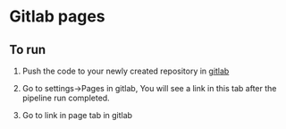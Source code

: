 # Gitlab pages

## To run 

 1. Push the code to your newly created repository in [gitlab](https://about.gitlab.com/)

 2. Go to settings->Pages in gitlab, You will see a link in this tab after the pipeline run completed.

 3. Go to link in page tab in gitlab